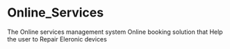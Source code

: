 # Online_Services
The Online services  management system Online booking solution that Help the user to Repair Eleronic devices
